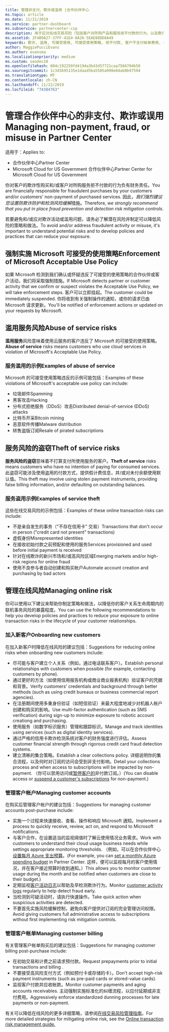 ```yaml
---
title: 管理非支付、欺诈或滥用 |合作伙伴中心
ms.topic: article
ms.date: 11/21/2019
ms.service: partner-dashboard
ms.subservice: partnercenter-csp
description: 用于应对在线交易风险（包括客户对所购产品和服务拒不付款的行为，以及欺诈活动或滥用行为）的策略。
ms.assetid: 2F4B9A27-37FF-41E4-8A26-5EAE88DD8A49
keywords: 欺诈, 滥用, 可接受使用, 可接受使用策略, 拒不付款, 客户不支付帐单费用, 在线风险, 盗用服务, 滥用服务, 暂停订阅,
author: MaggiePucciEvans
ms.author: evansma
ms.localizationpriority: medium
ms.custom: seodec18
ms.openlocfilehash: 604c192259fd4194a3b43d57721caa7566704b58
ms.sourcegitcommit: 1c3d3b95135e1daad5ba5585a090e84ab0b97594
ms.translationtype: MT
ms.contentlocale: zh-CN
ms.lasthandoff: 11/22/2019
ms.locfileid: "74384763"
---
```

# <a name="managing-non-payment-fraud-or-misuse-in-partner-center"></a><span data-ttu-id="fb0b2-104">管理合作伙伴中心的非支付、欺诈或误用</span><span class="sxs-lookup"><span data-stu-id="fb0b2-104">Managing non-payment, fraud, or misuse in Partner Center</span></span>

<span data-ttu-id="fb0b2-105">适用于：</span><span class="sxs-lookup"><span data-stu-id="fb0b2-105">Applies to:</span></span>

- <span data-ttu-id="fb0b2-106">合作伙伴中心</span><span class="sxs-lookup"><span data-stu-id="fb0b2-106">Partner Center</span></span>
- <span data-ttu-id="fb0b2-107">Microsoft Cloud for US Government 合作伙伴中心</span><span class="sxs-lookup"><span data-stu-id="fb0b2-107">Partner Center for Microsoft Cloud for US Government</span></span>

<span data-ttu-id="fb0b2-108">你对客户的欺诈性购买和/或客户对所购服务拒不付款的行为负有财务责任。</span><span class="sxs-lookup"><span data-stu-id="fb0b2-108">You are financially responsible for fraudulent purchases by your customers and/or customers' non-payment of purchased services.</span></span> <span data-ttu-id="fb0b2-109">因此，*我们强烈建议您设置防欺诈防护和检测风险缓解*措施。</span><span class="sxs-lookup"><span data-stu-id="fb0b2-109">Therefore, *we strongly recommend that you put in place fraud prevention and detection risk mitigation controls*.</span></span>

<span data-ttu-id="fb0b2-110">若要避免和/或应对欺诈活动或滥用问题，请务必了解潜在风险并制定可以降低风险的策略和做法。</span><span class="sxs-lookup"><span data-stu-id="fb0b2-110">To avoid and/or address fraudulent activity or misuse, it's important to understand potential risks and to develop policies and practices that can reduce your exposure.</span></span>

## <a name="enforcement-of-microsoft-acceptable-use-policy"></a><span data-ttu-id="fb0b2-111">强制实施 Microsoft 可接受的使用策略</span><span class="sxs-lookup"><span data-stu-id="fb0b2-111">Enforcement of Microsoft Acceptable Use Policy</span></span>

<span data-ttu-id="fb0b2-112">如果 Microsoft 检测到我们确认或怀疑违反了可接受的使用策略的合作伙伴或客户活动，我们将采取强制措施。</span><span class="sxs-lookup"><span data-stu-id="fb0b2-112">If Microsoft detects partner or customer activity that we confirm or suspect violates the Acceptable Use Policy, we will take enforcement steps.</span></span> <span data-ttu-id="fb0b2-113">客户可以立即挂起。</span><span class="sxs-lookup"><span data-stu-id="fb0b2-113">The customer could be immediately suspended.</span></span> <span data-ttu-id="fb0b2-114">你将收到有关强制操作的通知，或你的请求已由 Microsoft 请求更新。</span><span class="sxs-lookup"><span data-stu-id="fb0b2-114">You'll be notified of enforcement actions or updated on your requests by Microsoft.</span></span>

## <a name="abuse-of-service-risks"></a><span data-ttu-id="fb0b2-115">滥用服务风险</span><span class="sxs-lookup"><span data-stu-id="fb0b2-115">Abuse of service risks</span></span>

<span data-ttu-id="fb0b2-116">**滥用服务**风险意味着使用云服务的客户违反了 Microsoft 的可接受的使用策略。</span><span class="sxs-lookup"><span data-stu-id="fb0b2-116">**Abuse of service** risks means customers who use cloud services in violation of Microsoft's Acceptable Use Policy.</span></span>

### <a name="examples-of-abuse-of-service"></a><span data-ttu-id="fb0b2-117">服务滥用的示例</span><span class="sxs-lookup"><span data-stu-id="fb0b2-117">Examples of abuse of service</span></span>

<span data-ttu-id="fb0b2-118">Microsoft 的可接受使用策略违反的示例可能包括：</span><span class="sxs-lookup"><span data-stu-id="fb0b2-118">Examples of these violations of Microsoft's acceptable use policy can include:</span></span>

- <span data-ttu-id="fb0b2-119">垃圾邮件</span><span class="sxs-lookup"><span data-stu-id="fb0b2-119">Spamming</span></span>
- <span data-ttu-id="fb0b2-120">黑客攻击</span><span class="sxs-lookup"><span data-stu-id="fb0b2-120">Hacking</span></span>
- <span data-ttu-id="fb0b2-121">分布式拒绝服务（DDoS）攻击</span><span class="sxs-lookup"><span data-stu-id="fb0b2-121">Distributed denial-of-service (DDoS) attacks</span></span>
- <span data-ttu-id="fb0b2-122">比特币开采</span><span class="sxs-lookup"><span data-stu-id="fb0b2-122">Bitcoin mining</span></span>
- <span data-ttu-id="fb0b2-123">恶意软件传播</span><span class="sxs-lookup"><span data-stu-id="fb0b2-123">Malware distribution</span></span>
- <span data-ttu-id="fb0b2-124">转售盗版订阅</span><span class="sxs-lookup"><span data-stu-id="fb0b2-124">Resale of pirated subscriptions</span></span>

## <a name="theft-of-service-risks"></a><span data-ttu-id="fb0b2-125">服务风险的盗窃</span><span class="sxs-lookup"><span data-stu-id="fb0b2-125">Theft of service risks</span></span>

<span data-ttu-id="fb0b2-126">**服务风险的盗窃**意味着不打算支付所使用服务的客户。</span><span class="sxs-lookup"><span data-stu-id="fb0b2-126">**Theft of service** risks means customers who have no intention of paying for consumed services.</span></span> <span data-ttu-id="fb0b2-127">此盗窃可能涉及使用盗用的付款方式，提供假计费信息，并/或对未付余额使用默认值。</span><span class="sxs-lookup"><span data-stu-id="fb0b2-127">This theft may involve using stolen payment instruments, providing false billing information, and/or defaulting on outstanding balances.</span></span>

### <a name="examples-of-service-theft"></a><span data-ttu-id="fb0b2-128">服务盗用示例</span><span class="sxs-lookup"><span data-stu-id="fb0b2-128">Examples of service theft</span></span>

<span data-ttu-id="fb0b2-129">这些在线交易风险的示例包括：</span><span class="sxs-lookup"><span data-stu-id="fb0b2-129">Examples of these online transaction risks can include:</span></span>

- <span data-ttu-id="fb0b2-130">不是亲自发生的事务（"不存在信用卡" 交易）</span><span class="sxs-lookup"><span data-stu-id="fb0b2-130">Transactions that don't occur in person ("credit card not present" transactions)</span></span>
- <span data-ttu-id="fb0b2-131">虚假身份</span><span class="sxs-lookup"><span data-stu-id="fb0b2-131">Misrepresented identities</span></span>
- <span data-ttu-id="fb0b2-132">在接收初始付款之前预配和使用的服务</span><span class="sxs-lookup"><span data-stu-id="fb0b2-132">Services provisioned and used before initial payment is received</span></span>
- <span data-ttu-id="fb0b2-133">针对在线欺诈的新兴市场和/或高风险区域</span><span class="sxs-lookup"><span data-stu-id="fb0b2-133">Emerging markets and/or high-risk regions for online fraud</span></span>
- <span data-ttu-id="fb0b2-134">使用不良参与者自动创建和购买帐户</span><span class="sxs-lookup"><span data-stu-id="fb0b2-134">Automate account creation and purchasing by bad actors</span></span>

## <a name="managing-online-risk"></a><span data-ttu-id="fb0b2-135">管理在线风险</span><span class="sxs-lookup"><span data-stu-id="fb0b2-135">Managing online risk</span></span>

<span data-ttu-id="fb0b2-136">你可以使用以下建议来帮助你制定策略和做法，以降低你的客户关系生命周期内的联机事务风险的暴露程度。</span><span class="sxs-lookup"><span data-stu-id="fb0b2-136">You can use the following recommendations to help you develop policies and practices to reduce your exposure to online transaction risks in the lifecycle of your customer relationships.</span></span>

### <a name="onboarding-new-customers"></a><span data-ttu-id="fb0b2-137">加入新客户</span><span class="sxs-lookup"><span data-stu-id="fb0b2-137">Onboarding new customers</span></span>

<span data-ttu-id="fb0b2-138">在加入新客户时降低在线风险的建议包括：</span><span class="sxs-lookup"><span data-stu-id="fb0b2-138">Suggestions for reducing online risks when onboarding new customers include:</span></span>

- <span data-ttu-id="fb0b2-139">尽可能与客户建立个人关系（例如，通过电话联系客户）。</span><span class="sxs-lookup"><span data-stu-id="fb0b2-139">Establish personal relationships with customers when possible (for example, contacting customers by phone).</span></span>
- <span data-ttu-id="fb0b2-140">通过更好的方法（如使用信用报告机构或商业商业报表机构）验证客户的凭据和背景。</span><span class="sxs-lookup"><span data-stu-id="fb0b2-140">Verify customers' credentials and background through better methods (such as using credit bureaus or business commercial report agencies).</span></span>
- <span data-ttu-id="fb0b2-141">在注册期间使用多重身份验证（如短信验证）来最大程度地减少对机器人帐户创建和购买的影响。</span><span class="sxs-lookup"><span data-stu-id="fb0b2-141">Use multi-factor authentication (such as SMS verification) during sign-up to minimize exposure to robotic account creationg and purchasing.</span></span>
- <span data-ttu-id="fb0b2-142">使用服务（如数字标识服务）管理和跟踪标识。</span><span class="sxs-lookup"><span data-stu-id="fb0b2-142">Manage and track identities using services (such as digital identity services).</span></span>
- <span data-ttu-id="fb0b2-143">通过严格的信用卡欺诈检测系统对客户的财务强度进行评估。</span><span class="sxs-lookup"><span data-stu-id="fb0b2-143">Assess customer financial strength through rigorous credit card fraud detection systems.</span></span>
- <span data-ttu-id="fb0b2-144">建立清晰的集合策略。</span><span class="sxs-lookup"><span data-stu-id="fb0b2-144">Establish a clear collections policy.</span></span> <span data-ttu-id="fb0b2-145">详细说明你的集合流程，以及何时对订阅的访问会受到非支付影响。</span><span class="sxs-lookup"><span data-stu-id="fb0b2-145">Detail your collections process and when access to subscriptions will be impacted by non-payment.</span></span> <span data-ttu-id="fb0b2-146">（你可以禁用访问或[暂停客户的](suspend-a-subscription.md)非付款订阅。）</span><span class="sxs-lookup"><span data-stu-id="fb0b2-146">(You can disable access or [suspend a customer's subscriptions](suspend-a-subscription.md) for non-payment.)</span></span>

### <a name="managing-customer-accounts"></a><span data-ttu-id="fb0b2-147">管理客户帐户</span><span class="sxs-lookup"><span data-stu-id="fb0b2-147">Managing customer accounts</span></span>

<span data-ttu-id="fb0b2-148">在购买后管理客户帐户的建议包括：</span><span class="sxs-lookup"><span data-stu-id="fb0b2-148">Suggestions for managing customer accounts post-purchase include:</span></span>

- <span data-ttu-id="fb0b2-149">实施一个过程来快速接收、查看、操作和响应 Microsoft 通知。</span><span class="sxs-lookup"><span data-stu-id="fb0b2-149">Implement a process to quickly receive, review, act on, and respond to Microsoft notifications.</span></span>
- <span data-ttu-id="fb0b2-150">与客户合作，在设置适当的监视阈值时了解云使用情况业务需求。</span><span class="sxs-lookup"><span data-stu-id="fb0b2-150">Work with customers to understand their cloud usage business needs while settings appropriate monitoring thresholds.</span></span> <span data-ttu-id="fb0b2-151">（例如，可以在合作伙伴中心[设置每月 Azure 支出预算](set-an-azure-spending-budget-for-your-customers.md)。</span><span class="sxs-lookup"><span data-stu-id="fb0b2-151">(For example, you can [set a monthly Azure spending budget](set-an-azure-spending-budget-for-your-customers.md) in Partner Center.</span></span> <span data-ttu-id="fb0b2-152">这样，便可以监视每月的客户使用情况，并在客户接近预算时收到通知。）</span><span class="sxs-lookup"><span data-stu-id="fb0b2-152">This allows you to monitor customer usage during the month and be notified when customers are close to their budget.)</span></span>
- <span data-ttu-id="fb0b2-153">定期监视[客户活动日志](activity-logs.md)以帮助及早检测欺诈行为。</span><span class="sxs-lookup"><span data-stu-id="fb0b2-153">Monitor [customer activity logs](activity-logs.md) regularly to help detect fraud early.</span></span>
- <span data-ttu-id="fb0b2-154">当检测到可疑活动时，请执行快速操作。</span><span class="sxs-lookup"><span data-stu-id="fb0b2-154">Take quick action when suspicious activities are detected.</span></span>
- <span data-ttu-id="fb0b2-155">不要首先实施风险缓解控制，避免向客户提供对订阅的完全管理访问权限。</span><span class="sxs-lookup"><span data-stu-id="fb0b2-155">Avoid giving customers full administrative access to subscriptions without first implementing risk mitigation controls.</span></span>

### <a name="managing-customer-billing"></a><span data-ttu-id="fb0b2-156">管理客户帐单</span><span class="sxs-lookup"><span data-stu-id="fb0b2-156">Managing customer billing</span></span>

<span data-ttu-id="fb0b2-157">有关管理客户帐单购买后的建议包括：</span><span class="sxs-lookup"><span data-stu-id="fb0b2-157">Suggestions for managing customer billing post-purchase include:</span></span>

- <span data-ttu-id="fb0b2-158">在初始交易和计费之前请求预付款。</span><span class="sxs-lookup"><span data-stu-id="fb0b2-158">Request prepayments prior to initial transactions and billing .</span></span>
- <span data-ttu-id="fb0b2-159">不要接受高风险支付方式（例如预付卡或存储的卡）。</span><span class="sxs-lookup"><span data-stu-id="fb0b2-159">Don't accept high-risk payment instruments (such as pre-paid cards or stored-value cards).</span></span>
- <span data-ttu-id="fb0b2-160">监视客户付款并应收帐款。</span><span class="sxs-lookup"><span data-stu-id="fb0b2-160">Monitor customer payments and aging accounts receivables.</span></span> <span data-ttu-id="fb0b2-161">主动强制实施标准化的纠缠流程，以应付延期或非支付费用。</span><span class="sxs-lookup"><span data-stu-id="fb0b2-161">Aggressively enforce standardized dunning processes for late payments or non-payment.</span></span>

<span data-ttu-id="fb0b2-162">有关可以降低在线风险的更多详细策略，请参阅[在线交易风险管理指南](https://assets.windowsphone.com/7d885238-e13b-4f10-a682-3d5adacd2859/CSP-PartnerRiskGuide-APSFinal_InvariantCulture_Default.zip)。</span><span class="sxs-lookup"><span data-stu-id="fb0b2-162">For more detailed strategies for mitigating online risk, see the [Online transaction risk management guide.](https://assets.windowsphone.com/7d885238-e13b-4f10-a682-3d5adacd2859/CSP-PartnerRiskGuide-APSFinal_InvariantCulture_Default.zip)</span></span>
